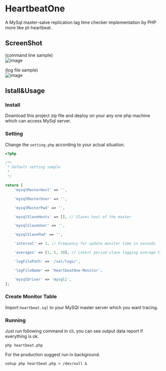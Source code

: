 # HeartbeatOne
A MySql master-salve replication lag time checker implementation by PHP more like pt-heartbeat.

## ScreenShot
(command line sample)  
![image](https://user-images.githubusercontent.com/11038908/112451930-0050c600-8d91-11eb-8e43-8e13fb217935.png)

(log file sample)  
![image](https://user-images.githubusercontent.com/11038908/112454479-b0bfc980-8d93-11eb-88e6-0500a100dd1f.png)

## Istall&Usage
### Install
Download this project zip file and deploy on your any one php machine which can access MySql server.
### Setting
Change the `setting.php` according to your actual situation.
```php
<?php

/**
 * Default setting sample
 * 
 */

return [
    'mysqlMasterHost' => '',

    'mysqlMasterUser' => '',

    'mysqlMasterPwd' => '',

    'mysqlSlaveHosts' => [], // Slaves host of the master

    'mysqlSlaveUser' => '',

    'mysqlSlavePwd' => '',

    'interval' => 1, // Frequency for update monitor time in seconds

    'averages' => [1, 5, 30], // Latest period slave lagging average time in seconds, can be more than three and even more, su as [1, 5, 30, 60 ...]

    'logFilePath' => '/val/logs/',

    'logFileName' => 'HeartbeatOne-Monitor',

    'mysqlDriver' => 'mysqli',
];

```
### Create Monitor Table
Import `heartbeat.sql` to your MySQl master server which you want tracing.

### Running
Just run following command in cli, you can see output data report if everything is ok.
```shell
php heartbeat.php
```
For the production suggest run in background.
```shell
nohup php heartbeat.php > /dev/null &
```








